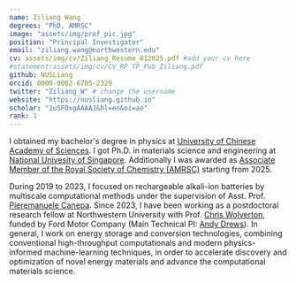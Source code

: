 ```yaml
---
name: Ziliang Wang
degrees: "PhD, AMRSC"
image: "assets/img/prof_pic.jpg"
position: "Principal Investigator"
email: "ziliang.wang@northwestern.edu"
cv: assets/img/cv/Ziliang_Resume_012025.pdf #add your cv here
#statement:assets/img/cv/CV_RP_TP_Pub_Ziliang.pdf
github: NUSLiang
orcid: 0000-0002-6705-2329
twitter: "Ziliang_W" # change the username
website: "https://nusliang.github.io"
scholar: "2uSFOxgAAAAJ&hl=en&oi=ao"
rank: 1
---
```


I obtained my bachelor's degree in physics at [University of Chinese Academy of Sciences](https://www.ucas.ac.cn).
I got Ph.D. in materials science and engineering at [National Univesity of Singapore](https://cde.nus.edu.sg/mse/).
Additionally I was awarded as [Associate Member of the Royal Society of Chemistry (AMRSC)](https://www.rsc.org) starting from 2025.

During 2019 to 2023, I focused on rechargeable alkali-ion batteries by multiscale computational methods under the supervision of Asst. Prof. [Pieremanuele Canepa](https://caneparesearch.org/team/Piero-Canepa/). Since 2023, I have been working as a postdoctoral research fellow at Northwestern University with Prof. [Chris Wolverton](https://www.mccormick.northwestern.edu/research-faculty/directory/profiles/wolverton-chris.html), funded by Ford Motor Company (Main Technical PI: [Andy Drews](https://www.linkedin.com/in/andy-drews-7370a67/)). In general, I work on energy storage and conversion technologies, combining conventional high-throughput computationals and modern physics-informed machine-learning techniques, in order to accelerate discovery and optimization of novel energy materials and advance the computational materials science.
